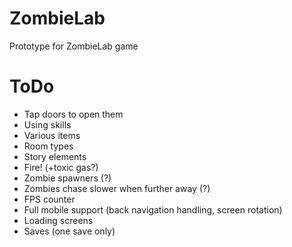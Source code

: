 # ZombieLab
Prototype for ZombieLab game
# ToDo
- Tap doors to open them
- Using skills
- Various items
- Room types
- Story elements
- Fire! (+toxic gas?)
- Zombie spawners (?)
- Zombies chase slower when further away (?)
- FPS counter
- Full mobile support (back navigation handling, screen rotation)
- Loading screens
- Saves (one save only)
